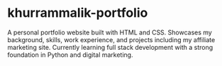 # khurrammalik-portfolio
A personal portfolio website built with HTML and CSS. Showcases my background, skills, work experience, and projects including my affiliate marketing site. Currently learning full stack development with a strong foundation in Python and digital marketing.
